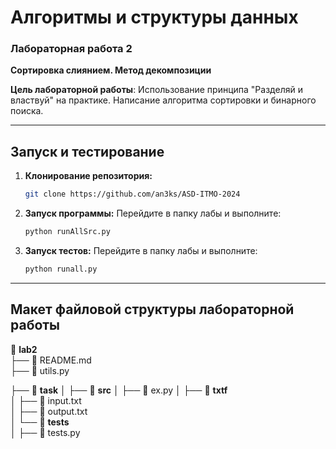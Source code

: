 # Алгоритмы и структуры данных
### Лабораторная работа 2  
**Сортировка слиянием. Метод декомпозиции**

**Цель лабораторной работы**: Использование принципа "Разделяй и властвуй" на практике. Написание алгоритма сортировки и бинарного поиска.

---
## Запуск и тестирование

1. **Клонирование репозитория:**
   ```bash
   git clone https://github.com/an3ks/ASD-ITMO-2024
   ```
2. **Запуск программы:**
   Перейдите в папку лабы и выполните:
   ```bash
   python runAllSrc.py
   ```
3. **Запуск тестов:**
   Перейдите в папку лабы и выполните:
   ```bash
   python runall.py
   ```

---

## Макет файловой структуры лабораторной работы

📂 **lab2**  
├── 📄 README.md  
├── 📄 utils.py   

├── 📂 **task**
│   ├── 📂 **src**
│       ├── 📄 ex.py
│   ├── 📂 **txtf**  
│       ├── 📄 input.txt  
│       ├── 📄 output.txt  
│   └── 📂 **tests**  
│       ├── 📄 tests.py    
